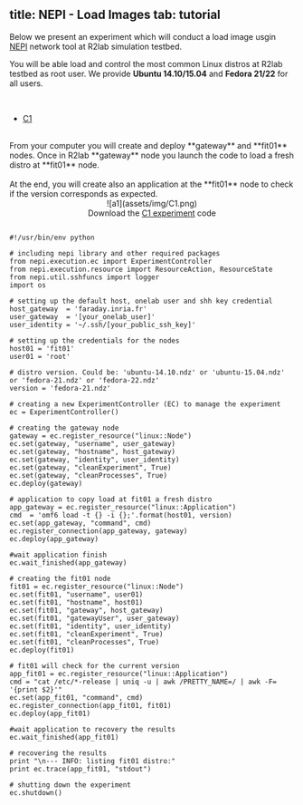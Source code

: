 title: NEPI - Load Images
tab: tutorial
---
<script type="text/javascript">loadMenu();</script>

Below we present an experiment which will conduct a load image usgin [NEPI](http://nepi.inria.fr/Install/WebHome) network tool at R2lab simulation testbed. 

You will be able load and control the most common Linux distros at R2lab testbed as root user. We provide **Ubuntu 14.10/15.04** and **Fedora 21/22** for all users.

<br>

<ul id="myTabs" class="nav nav-tabs" role="tablist">
  <li role="presentation" class="active">
    <a href="#C1" id="C1-tab" role="tab" data-toggle="tab" aria-controls="C1" aria-expanded="true">C1</a>
  </li>
</ul>

<div id="contents" class="tab-content">

<div role="tabpanel" class="tab-pane fade active in" id="C1" aria-labelledby="home-tab">
  <br/>
  From your computer you will create and deploy **gateway** and **fit01** nodes. Once in R2lab **gateway** node you launch the code to load a fresh distro at **fit01** node. 
  <br><br>
  At the end, you will create also an application at the **fit01** node to check if the version corresponds as expected.

  <center>
    ![a1](assets/img/C1.png)<br>
    Download the <a href="codes_examples/C1-load.py" download target="_blank">C1 experiment</a> code
  </center>
  

  <pre data-src="prism.js"  data-line="" class="line-numbers"><code class="language-python">
#!/usr/bin/env python

# including nepi library and other required packages
from nepi.execution.ec import ExperimentController
from nepi.execution.resource import ResourceAction, ResourceState
from nepi.util.sshfuncs import logger
import os

# setting up the default host, onelab user and shh key credential
host_gateway  = 'faraday.inria.fr'
user_gateway  = '[your_onelab_user]'
user_identity = '~/.ssh/[your_public_ssh_key]'

# setting up the credentials for the nodes 
host01 = 'fit01'
user01 = 'root'

# distro version. Could be: 'ubuntu-14.10.ndz' or 'ubuntu-15.04.ndz' or 'fedora-21.ndz' or 'fedora-22.ndz'
version = 'fedora-21.ndz'

# creating a new ExperimentController (EC) to manage the experiment
ec = ExperimentController()

# creating the gateway node
gateway = ec.register_resource("linux::Node")
ec.set(gateway, "username", user_gateway)
ec.set(gateway, "hostname", host_gateway)
ec.set(gateway, "identity", user_identity)
ec.set(gateway, "cleanExperiment", True)
ec.set(gateway, "cleanProcesses", True)
ec.deploy(gateway)

# application to copy load at fit01 a fresh distro
app_gateway = ec.register_resource("linux::Application")
cmd  = 'omf6 load -t {} -i {};'.format(host01, version)
ec.set(app_gateway, "command", cmd)
ec.register_connection(app_gateway, gateway)
ec.deploy(app_gateway)

#wait application finish
ec.wait_finished(app_gateway)

# creating the fit01 node
fit01 = ec.register_resource("linux::Node")
ec.set(fit01, "username", user01)
ec.set(fit01, "hostname", host01)
ec.set(fit01, "gateway", host_gateway)
ec.set(fit01, "gatewayUser", user_gateway)
ec.set(fit01, "identity", user_identity)
ec.set(fit01, "cleanExperiment", True)
ec.set(fit01, "cleanProcesses", True)
ec.deploy(fit01)

# fit01 will check for the current version
app_fit01 = ec.register_resource("linux::Application")
cmd = "cat /etc/*-release | uniq -u | awk /PRETTY_NAME=/ | awk -F= '{print $2}'"
ec.set(app_fit01, "command", cmd)
ec.register_connection(app_fit01, fit01)
ec.deploy(app_fit01)

#wait application to recovery the results 
ec.wait_finished(app_fit01)

# recovering the results
print "\n--- INFO: listing fit01 distro:"
print ec.trace(app_fit01, "stdout")

# shutting down the experiment
ec.shutdown()
  </code></pre>
  </div>
</div>

